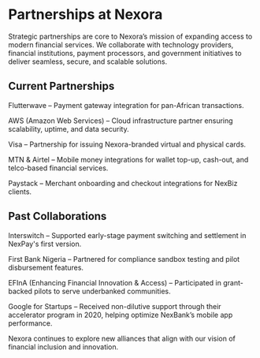 # Partnerships at Nexora
Strategic partnerships are core to Nexora’s mission of expanding access to modern financial services. We collaborate with technology providers, financial institutions, payment processors, and government initiatives to deliver seamless, secure, and scalable solutions.

## Current Partnerships
Flutterwave – Payment gateway integration for pan-African transactions.

AWS (Amazon Web Services) – Cloud infrastructure partner ensuring scalability, uptime, and data security.

Visa – Partnership for issuing Nexora-branded virtual and physical cards.

MTN & Airtel – Mobile money integrations for wallet top-up, cash-out, and telco-based financial services.

Paystack – Merchant onboarding and checkout integrations for NexBiz clients.

## Past Collaborations
Interswitch – Supported early-stage payment switching and settlement in NexPay's first version.

First Bank Nigeria – Partnered for compliance sandbox testing and pilot disbursement features.

EFInA (Enhancing Financial Innovation & Access) – Participated in grant-backed pilots to serve underbanked communities.

Google for Startups – Received non-dilutive support through their accelerator program in 2020, helping optimize NexBank’s mobile app performance.

Nexora continues to explore new alliances that align with our vision of financial inclusion and innovation.